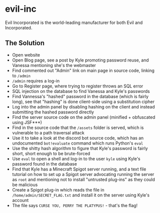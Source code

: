 # evil-inc
Evil Incorporated is the world-leading manufacturer for both Evil and Incorporated.

## The Solution
- Open website
- Open Blog page, see a post by Kyle promoting password reuse, and Vanessa mentioning she's the webmaster
- Find commented out "Admin" link on main page in source code, linking to `/admin`
- `/admin` requires a log-in
- Go to Register page, where trying to register throws an SQL error
- SQL injection on the database to find Vanessa and Kyle's passwords
- Find Vannessa's "hashed" password in the database (which is fairly long), see that "hashing" is done client-side using a substitution cipher
- Log into the admin panel by disabling hashing on the client and instead submitting the hashed password directly
- Find the server source code on the admin panel (minified + obfuscated using JSF***)
- Find in the source code that the `/assets` folder is served, which is vulnerable to a path traversal attack
- Use it to take a look at the discord bot source code, which has an undocumented `bot!evaluate` command which runs Python's `eval`
- Use the shitty hash algorithm to figure that Kyle's password is fairly short, short enough to be brute-forced
- Use `eval` to open a shell and log-in to the user `kyle` using Kyle's password found in the database
- Find that Kyle has a Minecraft Spigot server running, and a text file tutorial on how to set up a Spigot server advocating running the server as `root` and mentioning not to install "untrusted plug-ins" as they could be malicious
- Create a Spigot plug-in which reads the file in `/home/admin/SECRET_FLAG.txt` and install it on the server using Kyle's account
- The file says `CURSE YOU, PERRY THE PLATYPUS!` - that's the flag!
